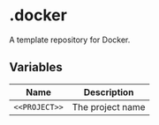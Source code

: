 # .docker

A template repository for Docker.

## Variables

| Name          | Description      |
| ------------- | ---------------- |
| `<<PROJECT>>` | The project name |
